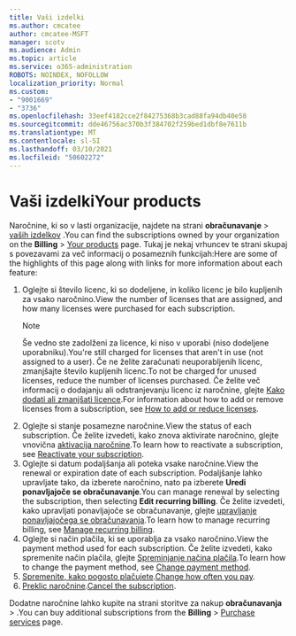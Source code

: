 ```yaml
---
title: Vaši izdelki
ms.author: cmcatee
author: cmcatee-MSFT
manager: scotv
ms.audience: Admin
ms.topic: article
ms.service: o365-administration
ROBOTS: NOINDEX, NOFOLLOW
localization_priority: Normal
ms.custom:
- "9001669"
- "3736"
ms.openlocfilehash: 33eef4182cce2f84275368b3cad88fa94db40e58
ms.sourcegitcommit: dde46756ac370b3f384702f259bed1dbf8e7611b
ms.translationtype: MT
ms.contentlocale: sl-SI
ms.lasthandoff: 03/10/2021
ms.locfileid: "50602272"
---
```

# <a name="your-products"></a><span data-ttu-id="70d74-102">Vaši izdelki</span><span class="sxs-lookup"><span data-stu-id="70d74-102">Your products</span></span>

<span data-ttu-id="70d74-103">Naročnine, ki so v lasti organizacije, najdete na strani **obračunavanje**  >  [vaših izdelkov](https://go.microsoft.com/fwlink/p/?linkid=842054) .</span><span class="sxs-lookup"><span data-stu-id="70d74-103">You can find the subscriptions owned by your organization on the **Billing** > [Your products](https://go.microsoft.com/fwlink/p/?linkid=842054) page.</span></span> <span data-ttu-id="70d74-104">Tukaj je nekaj vrhuncev te strani skupaj s povezavami za več informacij o posameznih funkcijah:</span><span class="sxs-lookup"><span data-stu-id="70d74-104">Here are some of the highlights of this page along with links for more information about each feature:</span></span>

1. <span data-ttu-id="70d74-105">Oglejte si število licenc, ki so dodeljene, in koliko licenc je bilo kupljenih za vsako naročnino.</span><span class="sxs-lookup"><span data-stu-id="70d74-105">View the number of licenses that are assigned, and how many licenses were purchased for each subscription.</span></span>
    > [!NOTE]
    > <span data-ttu-id="70d74-106">Še vedno ste zadolženi za licence, ki niso v uporabi (niso dodeljene uporabniku).</span><span class="sxs-lookup"><span data-stu-id="70d74-106">You're still charged for licenses that aren't in use (not assigned to a user).</span></span> <span data-ttu-id="70d74-107">Če ne želite zaračunati neuporabljenih licenc, zmanjšajte število kupljenih licenc.</span><span class="sxs-lookup"><span data-stu-id="70d74-107">To not be charged for unused licenses, reduce the number of licenses purchased.</span></span> <span data-ttu-id="70d74-108">Če želite več informacij o dodajanju ali odstranjevanju licenc iz naročnine, glejte [Kako dodati ali zmanjšati licence](https://docs.microsoft.com/alchemyinsights/how-to-add-or-reduce-licenses).</span><span class="sxs-lookup"><span data-stu-id="70d74-108">For information about how to add or remove licenses from a subscription, see [How to add or reduce licenses](https://docs.microsoft.com/alchemyinsights/how-to-add-or-reduce-licenses).</span></span>
2. <span data-ttu-id="70d74-109">Oglejte si stanje posamezne naročnine.</span><span class="sxs-lookup"><span data-stu-id="70d74-109">View the status of each subscription.</span></span> <span data-ttu-id="70d74-110">Če želite izvedeti, kako znova aktivirate naročnino, glejte vnovična [aktivacija naročnine](reactivate-your-subscription.md).</span><span class="sxs-lookup"><span data-stu-id="70d74-110">To learn how to reactivate a subscription, see [Reactivate your subscription](reactivate-your-subscription.md).</span></span>
3. <span data-ttu-id="70d74-111">Oglejte si datum podaljšanja ali poteka vsake naročnine.</span><span class="sxs-lookup"><span data-stu-id="70d74-111">View the renewal or expiration date of each subscription.</span></span> <span data-ttu-id="70d74-112">Podaljšanje lahko upravljate tako, da izberete naročnino, nato pa izberete **Uredi ponavljajoče se obračunavanje**.</span><span class="sxs-lookup"><span data-stu-id="70d74-112">You can manage renewal by selecting the subscription, then selecting **Edit recurring billing**.</span></span> <span data-ttu-id="70d74-113">Če želite izvedeti, kako upravljati ponavljajoče se obračunavanje, glejte [upravljanje ponavljajočega se obračunavanja](manage-auto-renewal.md).</span><span class="sxs-lookup"><span data-stu-id="70d74-113">To learn how to manage recurring billing, see [Manage recurring billing](manage-auto-renewal.md).</span></span>
4. <span data-ttu-id="70d74-114">Oglejte si način plačila, ki se uporablja za vsako naročnino.</span><span class="sxs-lookup"><span data-stu-id="70d74-114">View the payment method used for each subscription.</span></span> <span data-ttu-id="70d74-115">Če želite izvedeti, kako spremenite način plačila, glejte [Spreminjanje načina plačila](change-payment-method.md).</span><span class="sxs-lookup"><span data-stu-id="70d74-115">To learn how to change the payment method, see [Change payment method](change-payment-method.md).</span></span>
5. <span data-ttu-id="70d74-116">[Spremenite, kako pogosto plačujete](change-how-often-you-pay.md).</span><span class="sxs-lookup"><span data-stu-id="70d74-116">[Change how often you pay](change-how-often-you-pay.md).</span></span>
6. <span data-ttu-id="70d74-117">[Preklic naročnine](https://go.microsoft.com/fwlink/?linkid=2119113).</span><span class="sxs-lookup"><span data-stu-id="70d74-117">[Cancel the subscription](https://go.microsoft.com/fwlink/?linkid=2119113).</span></span>

<span data-ttu-id="70d74-118">Dodatne naročnine lahko kupite na strani storitve za nakup **obračunavanja**  >  [](https://go.microsoft.com/fwlink/p/?linkid=868433) .</span><span class="sxs-lookup"><span data-stu-id="70d74-118">You can buy additional subscriptions from the **Billing** > [Purchase services](https://go.microsoft.com/fwlink/p/?linkid=868433) page.</span></span>